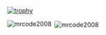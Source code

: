 [![trophy](https://github-profile-trophy.vercel.app/?username=mrcode2008)](https://github.com/ryo-ma/github-profile-trophy)
<p><img align="left" src="https://github-readme-stats.vercel.app/api/top-langs?username=mrcode2008&show_icons=true&theme=tokyonight&locale=en&layout=compact" alt="mrcode2008" /></p>
<p>&nbsp;<img align="center" src="https://github-readme-stats.vercel.app/api?username=mrcode2008&show_icons=true&theme=tokyonight&hide_border=true&locale=en" alt="mrcode2008" /></p><br><br>

<!--
**mrcode2008/mrcode2008** is a ✨ _special_ ✨ repository because its `README.md` (this file) appears on your GitHub profile.

Here are some ideas to get you started:

- 🔭 I’m currently working on ...
- 🌱 I’m currently learning ...
- 👯 I’m looking to collaborate on ...
- 🤔 I’m looking for help with ...
- 💬 Ask me about ...
- 📫 How to reach me: ...
- 😄 Pronouns: ...
- ⚡ Fun fact: ...
-->
